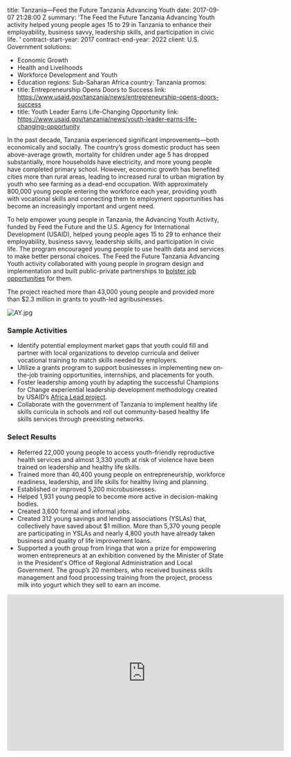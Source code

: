 
title: Tanzania—Feed the Future Tanzania Advancing Youth
date: 2017-09-07 21:28:00 Z
summary: 'The Feed the Future Tanzania Advancing Youth activity helped young people
  ages 15 to 29 in Tanzania to enhance their employability, business savvy, leadership
  skills, and participation in civic life. '
contract-start-year: 2017
contract-end-year: 2022
client: U.S. Government
solutions:
- Economic Growth
- Health and Livelihoods
- Workforce Development and Youth
- Education
regions: Sub-Saharan Africa
country: Tanzania
promos:
- title: Entrepreneurship Opens Doors to Success
  link: https://www.usaid.gov/tanzania/news/entrepreneurship-opens-doors-success
- title: Youth Leader Earns Life-Changing Opportunity
  link: https://www.usaid.gov/tanzania/news/youth-leader-earns-life-changing-opportunity


In the past decade, Tanzania experienced significant improvements—both economically and socially. The country’s gross domestic product has seen above-average growth, mortality for children under age 5 has dropped substantially, more households have electricity, and more young people have completed primary school. However, economic growth has benefited cities more than rural areas, leading to increased rural to urban migration by youth who see farming as a dead-end occupation. With approximately 800,000 young people entering the workforce each year, providing youth with vocational skills and connecting them to employment opportunities has become an increasingly important and urgent need.

To help empower young people in Tanzania, the Advancing Youth Activity, funded by Feed the Future and the U.S. Agency for International Development (USAID), helped young people ages 15 to 29 to enhance their employability, business savvy, leadership skills, and participation in civic life. The program encouraged young people to use health data and services to make better personal choices. The Feed the Future Tanzania Advancing Youth activity collaborated with young people in program design and implementation and built public-private partnerships to [bolster job opportunities](https://www.usaid.gov/tanzania/press-releases/may-29-2019-united-states-disburses-grants-worth-750000-create-jobs) for them.

The project reached more than 43,000 young people and provided more than $2.3 million in grants to youth-led agribusinesses.

![AY.jpg](/uploads/AY.jpg)

### Sample Activities

* Identify potential employment market gaps that youth could fill and partner with local organizations to develop curricula and deliver vocational training to match skills needed by employers.
* Utilize a grants program to support businesses in implementing new on-the-job training opportunities, internships, and placements for youth.
* Foster leadership among youth by adapting the successful Champions for Change experiential leadership development methodology created by USAID’s [Africa Lead project](https://www.dai.com/our-work/projects/africa-africa-lead-ii).
* Collaborate with the government of Tanzania to implement healthy life skills curricula in schools and roll out community-based healthy life skills services through preexisting networks.

### Select Results

* Referred 22,000 young people to access youth-friendly reproductive health services and almost 3,330 youth at risk of violence have been trained on leadership and healthy life skills.
* Trained more than 40,400 young people on entrepreneurship, workforce readiness, leadership, and life skills for healthy living and planning.
* Established or improved 5,200 microbusinesses.
* Helped 1,931 young people to become more active in decision-making bodies.
* Created 3,600 formal and informal jobs.
* Created 312 young savings and lending associations (YSLAs) that, collectively have saved about $1 million. More than 5,370 young people are participating in YSLAs and nearly 4,800 youth have already taken business and quality of life improvement loans.
* Supported a youth group from Iringa that won a prize for empowering women entrepreneurs at an exhibition convened by the Minister of State in the President's Office of Regional Administration and Local Government. The group’s 20 members, who received business skills management and food processing training from the project, process milk into yogurt which they sell to earn an income.

<iframe src="https://player.vimeo.com/video/430347387" width="640" height="361" frameborder="0" allow="autoplay; fullscreen" allowfullscreen></iframe>
